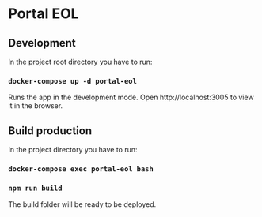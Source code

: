 # Portal EOL

## Development

In the project root directory you have to run:

### `docker-compose up -d portal-eol`

Runs the app in the development mode. Open http://localhost:3005 to view it in the browser.

## Build production

In the project directory you have to run:

### `docker-compose exec portal-eol bash`
### `npm run build`

The build folder will be ready to be deployed.